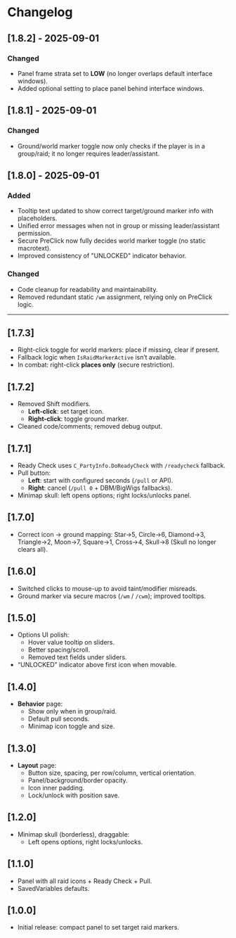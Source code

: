 # Changelog

## [1.8.2] - 2025-09-01
### Changed
- Panel frame strata set to **LOW** (no longer overlaps default interface windows).
- Added optional setting to place panel behind interface windows.

## [1.8.1] - 2025-09-01
### Changed
- Ground/world marker toggle now only checks if the player is in a group/raid; it no longer requires leader/assistant.

## [1.8.0] - 2025-09-01
### Added
- Tooltip text updated to show correct target/ground marker info with placeholders.
- Unified error messages when not in group or missing leader/assistant permission.
- Secure PreClick now fully decides world marker toggle (no static macrotext).
- Improved consistency of "UNLOCKED" indicator behavior.

### Changed
- Code cleanup for readability and maintainability.
- Removed redundant static `/wm` assignment, relying only on PreClick logic.

---

## [1.7.3]
- Right-click toggle for world markers: place if missing, clear if present.
- Fallback logic when `IsRaidMarkerActive` isn’t available.
- In combat: right-click **places only** (secure restriction).

## [1.7.2]
- Removed Shift modifiers.
  - **Left-click**: set target icon.
  - **Right-click**: toggle ground marker.
- Cleaned code/comments; removed debug output.

## [1.7.1]
- Ready Check uses `C_PartyInfo.DoReadyCheck` with `/readycheck` fallback.
- Pull button:
  - **Left**: start with configured seconds (`/pull` or API).
  - **Right**: cancel (`/pull 0` + DBM/BigWigs fallbacks).
- Minimap skull: left opens options; right locks/unlocks panel.

## [1.7.0]
- Correct icon → ground mapping: Star→5, Circle→6, Diamond→3, Triangle→2, Moon→7, Square→1, Cross→4, Skull→8 (Skull no longer clears all).

## [1.6.0]
- Switched clicks to mouse-up to avoid taint/modifier misreads.
- Ground marker via secure macros (`/wm` / `/cwm`); improved tooltips.

## [1.5.0]
- Options UI polish:
  - Hover value tooltip on sliders.
  - Better spacing/scroll.
  - Removed text fields under sliders.
- “UNLOCKED” indicator above first icon when movable.

## [1.4.0]
- **Behavior** page:
  - Show only when in group/raid.
  - Default pull seconds.
  - Minimap icon toggle and size.

## [1.3.0]
- **Layout** page:
  - Button size, spacing, per row/column, vertical orientation.
  - Panel/background/border opacity.
  - Icon inner padding.
  - Lock/unlock with position save.

## [1.2.0]
- Minimap skull (borderless), draggable:
  - Left opens options, right locks/unlocks.

## [1.1.0]
- Panel with all raid icons + Ready Check + Pull.
- SavedVariables defaults.

## [1.0.0]
- Initial release: compact panel to set target raid markers.
